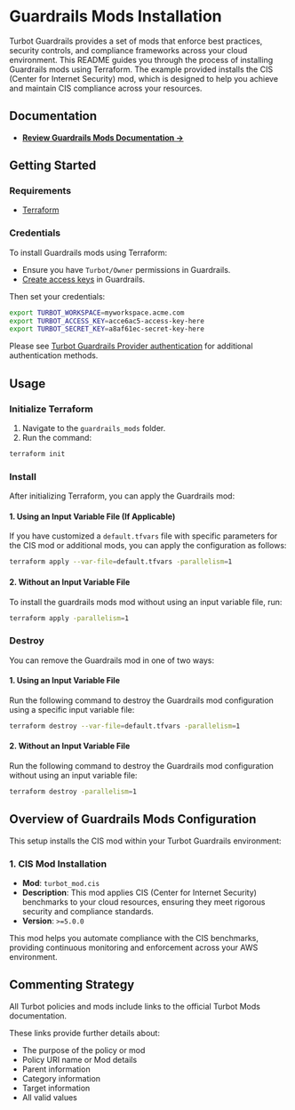 # Guardrails Mods Installation

Turbot Guardrails provides a set of mods that enforce best practices, security controls, and compliance frameworks across your cloud environment. This README guides you through the process of installing Guardrails mods using Terraform. The example provided installs the CIS (Center for Internet Security) mod, which is designed to help you achieve and maintain CIS compliance across your resources.

## Documentation

- **[Review Guardrails Mods Documentation →](https://hub.guardrails.turbot.com/mods/turbot/mods/cis)**

## Getting Started

### Requirements

- [Terraform](https://developer.hashicorp.com/terraform/install)

### Credentials

To install Guardrails mods using Terraform:

- Ensure you have `Turbot/Owner` permissions in Guardrails.
- [Create access keys](https://turbot.com/guardrails/docs/guides/iam/access-keys#generate-a-new-guardrails-api-access-key) in Guardrails.

Then set your credentials:

```sh
export TURBOT_WORKSPACE=myworkspace.acme.com
export TURBOT_ACCESS_KEY=acce6ac5-access-key-here
export TURBOT_SECRET_KEY=a8af61ec-secret-key-here
```

Please see [Turbot Guardrails Provider authentication](https://registry.terraform.io/providers/turbot/turbot/latest/docs#authentication) for additional authentication methods.

## Usage

### Initialize Terraform

1. Navigate to the `guardrails_mods` folder.
2. Run the command:

```sh
terraform init
```

### Install

After initializing Terraform, you can apply the Guardrails mod:

#### 1. Using an Input Variable File (If Applicable)

If you have customized a `default.tfvars` file with specific parameters for the CIS mod or additional mods, you can apply the configuration as follows:

```sh
terraform apply --var-file=default.tfvars -parallelism=1
```

#### 2. Without an Input Variable File

To install the guardrails mods mod without using an input variable file, run:

```sh
terraform apply -parallelism=1
```

### Destroy

You can remove the Guardrails mod in one of two ways:

#### 1. Using an Input Variable File

Run the following command to destroy the Guardrails mod configuration using a specific input variable file:

```sh
terraform destroy --var-file=default.tfvars -parallelism=1
```

#### 2. Without an Input Variable File

Run the following command to destroy the Guardrails mod configuration without using an input variable file:

```sh
terraform destroy -parallelism=1
```

## Overview of Guardrails Mods Configuration

This setup installs the CIS mod within your Turbot Guardrails environment:

### 1. CIS Mod Installation

- **Mod**: `turbot_mod.cis`
- **Description**: This mod applies CIS (Center for Internet Security) benchmarks to your cloud resources, ensuring they meet rigorous security and compliance standards.
- **Version**: `>=5.0.0`

This mod helps you automate compliance with the CIS benchmarks, providing continuous monitoring and enforcement across your AWS environment.

## Commenting Strategy

All Turbot policies and mods include links to the official Turbot Mods documentation.

These links provide further details about:

- The purpose of the policy or mod
- Policy URI name or Mod details
- Parent information
- Category information
- Target information
- All valid values
